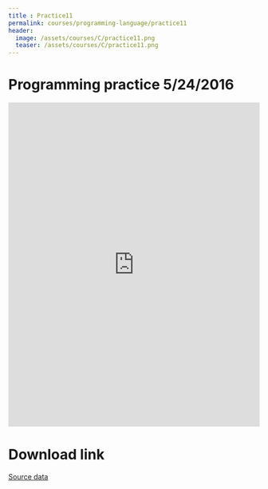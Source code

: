 ```yaml
---
title : Practice11
permalink: courses/programming-language/practice11
header:
  image: /assets/courses/C/practice11.png
  teaser: /assets/courses/C/practice11.png
---
```


Programming practice 5/24/2016
===

<iframe src="https://docs.google.com/viewer?srcid=1eWv0llS_LOGjf74NTiWm-0vZt0-dhukJ&pid=explorer&efh=false&a=v&chrome=false&embedded=true" style="width:100%; height:650px;" frameborder="0"></iframe>


Download link
===

[Source data](/assets/courses/C/Practice11.rar) <br>

